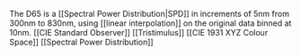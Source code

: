 The D65 is a [[Spectral Power Distribution|SPD]] in increments of 5nm from 300nm to 830nm, using [[linear interpolation]] on the original data binned at 10nm. [[CIE Standard Observer]] [[Tristimulus]] [[CIE 1931 XYZ Colour Space]]  [[Spectral Power Distribution]]